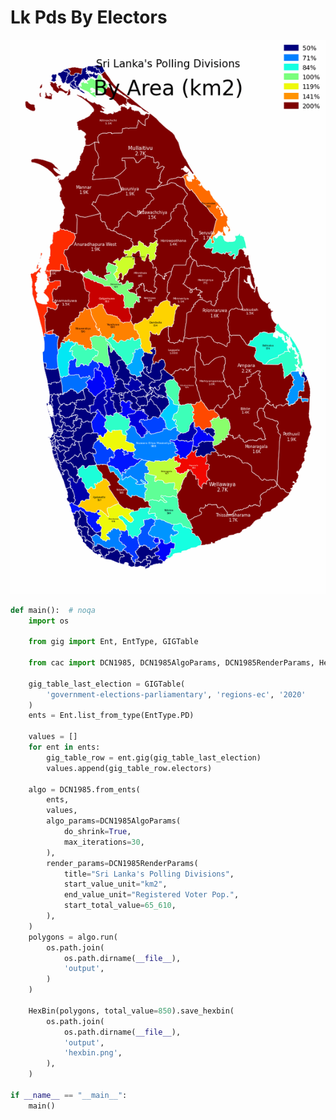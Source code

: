 # Lk Pds By Electors

<p  align="center">
    <img src="https://raw.githubusercontent.com/nuuuwan/continuous_area_cartograms/main/examples/lk_pds_by_electors/output/animated.gif" alt="alt" />
</p>

```python
def main():  # noqa
    import os

    from gig import Ent, EntType, GIGTable

    from cac import DCN1985, DCN1985AlgoParams, DCN1985RenderParams, HexBin

    gig_table_last_election = GIGTable(
        'government-elections-parliamentary', 'regions-ec', '2020'
    )
    ents = Ent.list_from_type(EntType.PD)

    values = []
    for ent in ents:
        gig_table_row = ent.gig(gig_table_last_election)
        values.append(gig_table_row.electors)

    algo = DCN1985.from_ents(
        ents,
        values,
        algo_params=DCN1985AlgoParams(
            do_shrink=True,
            max_iterations=30,
        ),
        render_params=DCN1985RenderParams(
            title="Sri Lanka's Polling Divisions",
            start_value_unit="km2",
            end_value_unit="Registered Voter Pop.",
            start_total_value=65_610,
        ),
    )
    polygons = algo.run(
        os.path.join(
            os.path.dirname(__file__),
            'output',
        )
    )

    HexBin(polygons, total_value=850).save_hexbin(
        os.path.join(
            os.path.dirname(__file__),
            'output',
            'hexbin.png',
        ),
    )

if __name__ == "__main__":
    main()

```
